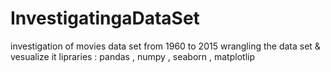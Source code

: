 # InvestigatingaDataSet
investigation of movies data set from 1960 to 2015
wrangling the data set & vesualize it 
lipraries : pandas , numpy , seaborn , matplotlip
